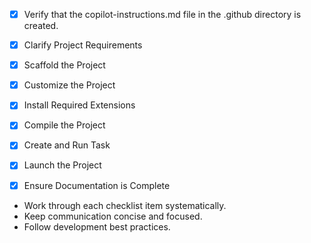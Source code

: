 <!-- Use this file to provide workspace-specific custom instructions to Copilot. For more details, visit https://code.visualstudio.com/docs/copilot/copilot-customization#_use-a-githubcopilotinstructionsmd-file -->
- [x] Verify that the copilot-instructions.md file in the .github directory is created.

- [x] Clarify Project Requirements
	<!-- PyQt5 GUI应用程序项目已确认 -->

- [x] Scaffold the Project
	<!-- 已创建main.py和requirements.txt -->

- [x] Customize the Project
	<!-- 添加GUI组件和布局 -->

- [x] Install Required Extensions
	<!-- Python扩展已安装 -->

- [x] Compile the Project
	<!-- 已安装PyQt5依赖 -->

- [x] Create and Run Task
	<!-- 已创建tasks.json运行任务 -->

- [x] Launch the Project
	<!-- 已启动PyQt5应用程序 -->

- [x] Ensure Documentation is Complete
	<!-- 已创建README.md -->

- Work through each checklist item systematically.
- Keep communication concise and focused.
- Follow development best practices.
